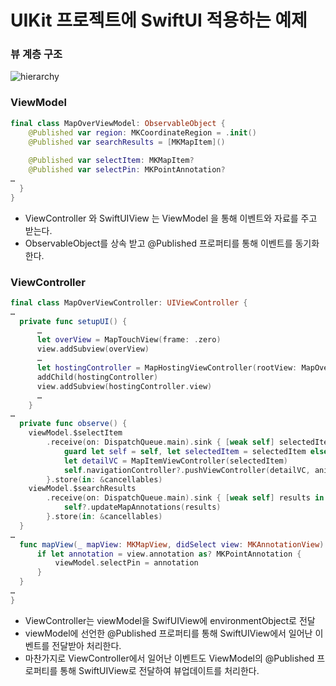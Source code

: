 # UIKit 프로젝트에 SwiftUI 적용하는 예제
### 뷰 계층 구조
![hierarchy](https://github.com/user-attachments/assets/3b0f3a3d-b5ab-4277-a298-2d57f9a4bc8e)

### ViewModel
```swift
final class MapOverViewModel: ObservableObject {
    @Published var region: MKCoordinateRegion = .init()
    @Published var searchResults = [MKMapItem]()
    
    @Published var selectItem: MKMapItem?
    @Published var selectPin: MKPointAnnotation?
…
  }
}
```
- ViewController 와 SwiftUIView 는 ViewModel 을 통해 이벤트와 자료를 주고 받는다.
- ObservableObject를 상속 받고 @Published 프로퍼티를 통해 이벤트를 동기화 한다.

### ViewController
```swift
final class MapOverViewController: UIViewController {
…
  private func setupUI() {
      …
      let overView = MapTouchView(frame: .zero)
      view.addSubview(overView)
      …       
      let hostingController = MapHostingViewController(rootView: MapOverView().environmentObject(viewModel))
      addChild(hostingController)
      view.addSubview(hostingController.view)
      …
    }
…
  private func observe() {
    viewModel.$selectItem
        .receive(on: DispatchQueue.main).sink { [weak self] selectedItem in
            guard let self = self, let selectedItem = selectedItem else { return }
            let detailVC = MapItemViewController(selectedItem)
            self.navigationController?.pushViewController(detailVC, animated: true)
        }.store(in: &cancellables)
    viewModel.$searchResults
        .receive(on: DispatchQueue.main).sink { [weak self] results in
            self?.updateMapAnnotations(results)
        }.store(in: &cancellables)
  }
…
  func mapView(_ mapView: MKMapView, didSelect view: MKAnnotationView) {
      if let annotation = view.annotation as? MKPointAnnotation {
          viewModel.selectPin = annotation
      }
  }
…
}
```
- ViewController는 viewModel을 SwifUIView에 environmentObject로 전달
- viewModel에 선언한 @Published 프로퍼티를 통해 SwiftUIView에서 일어난 이벤트를 전달받아 처리한다.
- 마찬가지로 ViewController에서 일어난 이벤트도 ViewModel의 @Published 프로퍼티를 통해 SwiftUIView로 전달하여 뷰업데이트를 처리한다.
